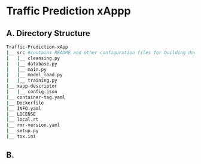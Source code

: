 # Traffic Prediction xAppp

## A. Directory Structure
```bash
Traffic-Prediction-xApp
|__ src #contains README and other configuration files for building docs
|   |__ cleansing.py
|   |__ database.py
|   |__ main.py
|   |__ model_load.py
|   |__ training.py
|__ xapp-descriptor
|   |__ config.json
|__ container-tag.yaml
|__ Dockerfile
|__ INFO.yaml
|__ LICENSE
|__ local.rt
|__ rmr-version.yaml
|__ setup.py
|__ tox.ini
```


## B. 